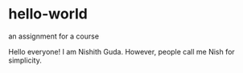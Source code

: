 # hello-world
an assignment for a course

Hello everyone! I am Nishith Guda. However, people call me Nish for simplicity. 

